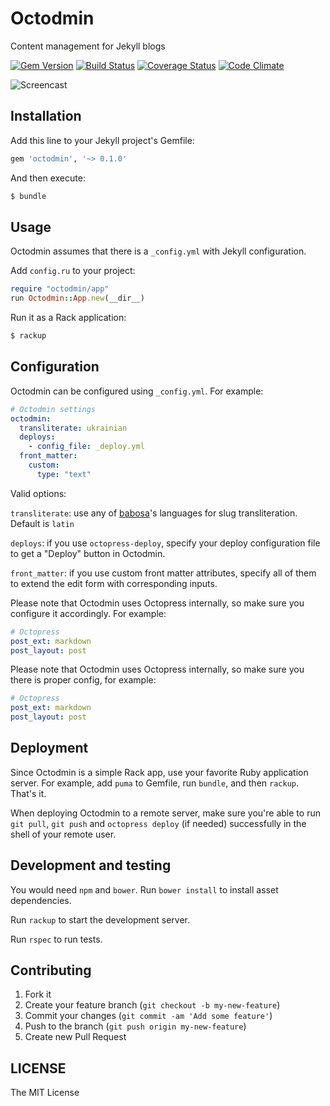 # Octodmin

Content management for Jekyll blogs

[![Gem Version](https://badge.fury.io/rb/octodmin.svg)](http://badge.fury.io/rb/octodmin)
[![Build Status](https://secure.travis-ci.org/krasnoukhov/octodmin.svg?branch=master)](http://travis-ci.org/krasnoukhov/octodmin?branch=master)
[![Coverage Status](https://img.shields.io/coveralls/krasnoukhov/octodmin.svg)](https://coveralls.io/r/krasnoukhov/octodmin?branch=master)
[![Code Climate](https://img.shields.io/codeclimate/github/krasnoukhov/octodmin.svg)](https://codeclimate.com/github/krasnoukhov/octodmin)

![Screencast](http://i.imgur.com/SazYNe8.gif)

## Installation

Add this line to your Jekyll project's Gemfile:

```ruby
gem 'octodmin', '~> 0.1.0'
```

And then execute:

```bash
$ bundle
```

## Usage

Octodmin assumes that there is a `_config.yml` with Jekyll
configuration.

Add `config.ru` to your project:

```ruby
require "octodmin/app"
run Octodmin::App.new(__dir__)
```

Run it as a Rack application:

```bash
$ rackup
```

## Configuration

Octodmin can be configured using `_config.yml`.  For example:

```yaml
# Octodmin settings
octodmin:
  transliterate: ukrainian
  deploys:
    - config_file: _deploy.yml
  front_matter:
    custom:
      type: "text"
```

Valid options:

`transliterate`: use any of [babosa](https://github.com/norman/babosa#locale-sensitive-transliteration-with-support-for-many-languages)'s
languages for slug transliteration. Default is `latin`

`deploys`: if you use `octopress-deploy`, specify your deploy configuration
file to get a "Deploy" button in Octodmin.

`front_matter`: if you use custom front matter attributes, specify all
of them to extend the edit form with corresponding inputs.

Please note that Octodmin uses Octopress internally, so make sure you configure it
accordingly. For example:

```yaml
# Octopress
post_ext: markdown
post_layout: post
```

Please note that Octodmin uses Octopress internally, so make sure you
there is proper config, for example:

```yaml
# Octopress
post_ext: markdown
post_layout: post
```

## Deployment

Since Octodmin is a simple Rack app, use your favorite Ruby application server.
For example, add `puma` to Gemfile, run `bundle`, and then `rackup`.
That's it.

When deploying Octodmin to a remote server, make sure you're able to run
`git pull`, `git push` and `octopress deploy` (if needed) successfully
in the shell of your remote user.

## Development and testing

You would need `npm` and `bower`. Run `bower install` to install asset
dependencies.

Run `rackup` to start the development server.

Run `rspec` to run tests.

## Contributing

1. Fork it
2. Create your feature branch (`git checkout -b my-new-feature`)
3. Commit your changes (`git commit -am 'Add some feature'`)
4. Push to the branch (`git push origin my-new-feature`)
5. Create new Pull Request

## LICENSE

The MIT License
